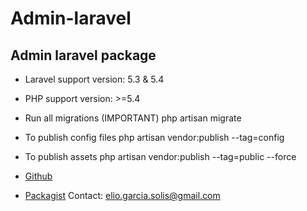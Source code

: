 # Admin-laravel
## Admin laravel package

* Laravel support version: 5.3 & 5.4
* PHP support version: >=5.4

* Run all migrations (IMPORTANT)
php artisan migrate

* To publish config files
php artisan vendor:publish --tag=config

* To publish assets
php artisan vendor:publish --tag=public --force

* [Github](https://github.com/ElioMS/admin-laravel)
* [Packagist](https://packagist.org/packages/emgs/admin-emgs-laravel)
Contact: elio.garcia.solis@gmail.com
